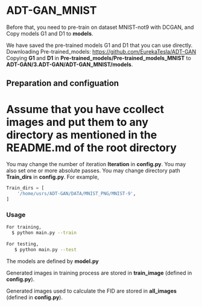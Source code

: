 # ADT-GAN_MNIST


Before that, you need to pre-train on dataset MNIST-not9 with DCGAN, and Copy models G1 and D1 to **models**. 

We have saved the pre-trained models G1 and D1 that you can use directly.
Downloading Pre-trained_models: https://github.com/EurekaTesla/ADT-GAN
Copying **G1** and **D1** in **Pre-trained_models/Pre-trained_models_MNIST** to **ADT-GAN/3.ADT-GAN/ADT-GAN_MNIST/models**.



## Preparation and configuation

# Assume that you have ccollect images and put them to any directory as mentioned in the README.md of the root directory

You may change the number of iteration  **Iteration** in **config.py**.
You may also set one or more absolute passes.
You may change directory path **Train_dirs** in **config.py**.
For example, 
```python
Train_dirs = [
    '/home/usrs/ADT-GAN/DATA/MNIST_PNG/MNIST-9',
]
```

### Usage

```bash
For training,
  $ python main.py --train
  
For testing,
   $ python main.py --test
```

The models are defined by **model.py**

Generated images in training process are stored in **train_image** (defined in **config.py**).

Generated images used to calculate the FID are stored in **all_images** (defined in **config.py**).
